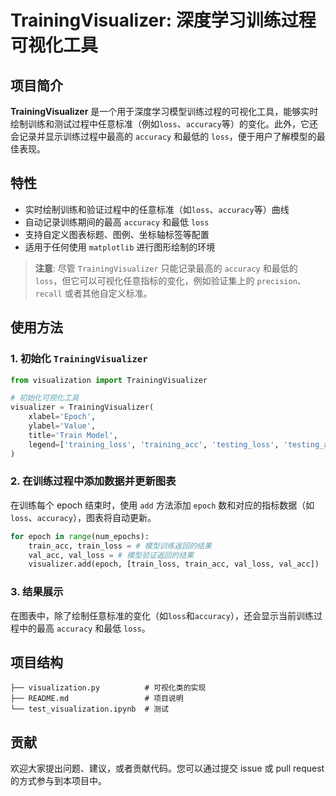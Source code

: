 # TrainingVisualizer: 深度学习训练过程可视化工具

## 项目简介

**TrainingVisualizer** 是一个用于深度学习模型训练过程的可视化工具，能够实时绘制训练和测试过程中任意标准（例如`loss`、`accuracy`等）的变化。此外，它还会记录并显示训练过程中最高的 `accuracy` 和最低的 `loss`，便于用户了解模型的最佳表现。

## 特性

- 实时绘制训练和验证过程中的任意标准（如`loss`、`accuracy`等）曲线
- 自动记录训练期间的最高 `accuracy` 和最低 `loss`
- 支持自定义图表标题、图例、坐标轴标签等配置
- 适用于任何使用 `matplotlib` 进行图形绘制的环境

> **注意**: 尽管 `TrainingVisualizer` 只能记录最高的 `accuracy` 和最低的 `loss`，但它可以可视化任意指标的变化，例如验证集上的 `precision`、`recall` 或者其他自定义标准。

## 使用方法

### 1. 初始化 `TrainingVisualizer`

```python
from visualization import TrainingVisualizer

# 初始化可视化工具
visualizer = TrainingVisualizer(
    xlabel='Epoch',
    ylabel='Value',
    title='Train Model',
    legend=['training_loss', 'training_acc', 'testing_loss', 'testing_acc']
)
```

### 2. 在训练过程中添加数据并更新图表

在训练每个 epoch 结束时，使用 `add` 方法添加 `epoch` 数和对应的指标数据（如`loss`、`accuracy`），图表将自动更新。

```python
for epoch in range(num_epochs):
    train_acc, train_loss = # 模型训练返回的结果
    val_acc, val_loss = # 模型验证返回的结果
    visualizer.add(epoch, [train_loss, train_acc, val_loss, val_acc])
```

### 3. 结果展示

在图表中，除了绘制任意标准的变化（如`loss`和`accuracy`），还会显示当前训练过程中的最高 `accuracy` 和最低 `loss`。

## 项目结构

```
├── visualization.py          # 可视化类的实现
├── README.md                 # 项目说明
└── test_visualization.ipynb  # 测试
```

## 贡献

欢迎大家提出问题、建议，或者贡献代码。您可以通过提交 issue 或 pull request 的方式参与到本项目中。
